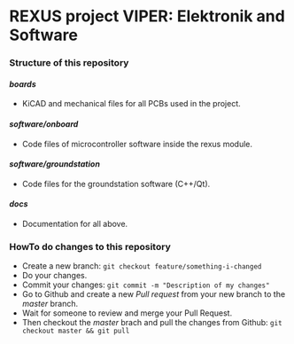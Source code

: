 # REXUS project VIPER: Elektronik and Software

### Structure of this repository

#### *boards*
* KiCAD and mechanical files for all PCBs used in the project.

#### *software/onboard*
* Code files of microcontroller software inside the rexus module.

#### *software/groundstation*
* Code files for the groundstation software (C++/Qt).

#### *docs*
* Documentation for all above.

### HowTo do changes to this repository

* Create a new branch: `git checkout feature/something-i-changed`
* Do your changes.
* Commit your changes: `git commit -m "Description of my changes"`
* Go to Github and create a new *Pull request* from your new branch to the *master* branch.
* Wait for someone to review and merge your Pull Request.
* Then checkout the *master* brach and pull the changes from Github: `git checkout master && git pull`
